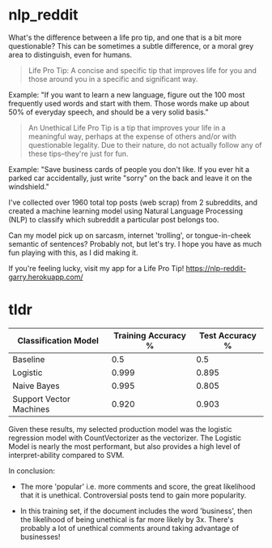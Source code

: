 # nlp_reddit

What's the difference between a life pro tip, and one that is a bit more questionable? This can be sometimes a subtle difference, or a moral grey area to distinguish, even for humans.

> Life Pro Tip:
A concise and specific tip that improves life for you and those around you in a specific and significant way.


Example: "If you want to learn a new language, figure out the 100 most frequently used words and start with them. Those words make up about 50% of everyday speech, and should be a very solid basis."

> An Unethical Life Pro Tip is a tip that improves your life in a meaningful way, perhaps at the expense of others and/or with questionable legality. Due to their nature, do not actually follow any of these tips–they're just for fun.


Example: "Save business cards of people you don't like. If you ever hit a parked car accidentally, just write "sorry" on the back and leave it on the windshield."

I've collected over 1960 total top posts (web scrap) from 2 subreddits, and created a machine learning model using Natural Language Processing (NLP) to classify which subreddit a particular post belongs too.


Can my model pick up on sarcasm, internet 'trolling', or tongue-in-cheek semantic of sentences? Probably not, but let's try. I hope you have as much fun playing with this, as I did making it.

If you're feeling lucky, visit my app for a Life Pro Tip!
https://nlp-reddit-garry.herokuapp.com/


# tldr 
| Classification Model  | Training Accuracy %  | Test Accuracy %  
|---|---|---|
| Baseline |	0.5	| 0.5 |
| Logistic |	0.999 |	0.895 |
| Naive Bayes	| 0.995	| 0.805 |
| Support Vector Machines |	0.920 |	0.903 |

Given these results, my selected production model was the logistic regression model with CountVectorizer as the vectorizer. The Logistic Model is nearly the most performant, but also provides a high level of interpret-ability compared to SVM.

In conclusion:
* The more 'popular' i.e. more comments and score, the great likelihood that it is unethical. Controversial posts tend to gain more popularity.

* In this training set, if the document includes the word 'business', then the likelihood of being unethical is far more likely by 3x. There's probably a lot of unethical comments around taking advantage of businesses!
